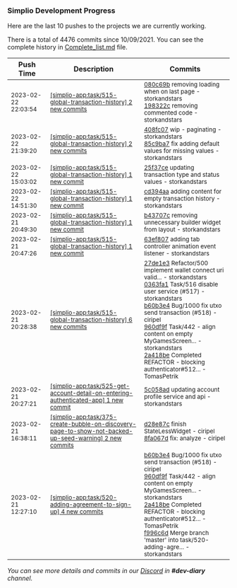 
### Simplio Development Progress

Here are the last 10 pushes to the projects we are currently working.

There is a total of 4476 commits since 10/09/2021. You can see the complete history in
 [Complete_list.md](Complete_list.md) file.

| Push Time | Description | Commits |
| --- | --- | --- |
| <sub>2023-02-22 22:03:54</sub> | <sub>[[simplio-app:task/515\-global\-transaction\-history] 2 new commits](https://github.com/SimplioOfficial/simplio-app/compare/85c9ba7ee2d3...198322c61aa2)</sub> | <sub>[080c69b](https://github.com/SimplioOfficial/simplio-app/commit/080c69b12853d30172dbbec4c498a2413ee70b31) removing loading when on last page - storkandstars<br>[198322c](https://github.com/SimplioOfficial/simplio-app/commit/198322c61aa234634ce1a6ec1ffc9117333bf692) removing commented code - storkandstars</sub> |
| <sub>2023-02-22 21:39:20</sub> | <sub>[[simplio-app:task/515\-global\-transaction\-history] 2 new commits](https://github.com/SimplioOfficial/simplio-app/compare/25f37cea8a2e...85c9ba7ee2d3)</sub> | <sub>[408fc07](https://github.com/SimplioOfficial/simplio-app/commit/408fc071decfc0bdc64baad77dc898a90707c3d7) wip - paginating - storkandstars<br>[85c9ba7](https://github.com/SimplioOfficial/simplio-app/commit/85c9ba7ee2d3d43d7405fc844dbea165732e4832) fix adding default values for missing values - storkandstars</sub> |
| <sub>2023-02-22 15:03:02</sub> | <sub>[[simplio-app:task/515\-global\-transaction\-history] 1 new commit](https://github.com/SimplioOfficial/simplio-app/commit/25f37cea8a2ee45490af6d3fd514190feb249eed)</sub> | <sub>[25f37ce](https://github.com/SimplioOfficial/simplio-app/commit/25f37cea8a2ee45490af6d3fd514190feb249eed) updating transaction type and status values - storkandstars</sub> |
| <sub>2023-02-22 14:51:30</sub> | <sub>[[simplio-app:task/515\-global\-transaction\-history] 1 new commit](https://github.com/SimplioOfficial/simplio-app/commit/cd394aa99d632b9ced2e5cf894bfb27b3168f856)</sub> | <sub>[cd394aa](https://github.com/SimplioOfficial/simplio-app/commit/cd394aa99d632b9ced2e5cf894bfb27b3168f856) adding content for empty transaction history - storkandstars</sub> |
| <sub>2023-02-21 20:49:30</sub> | <sub>[[simplio-app:task/515\-global\-transaction\-history] 1 new commit](https://github.com/SimplioOfficial/simplio-app/commit/b43707cab92a67f0ee3286a57ebfe39339a60834)</sub> | <sub>[b43707c](https://github.com/SimplioOfficial/simplio-app/commit/b43707cab92a67f0ee3286a57ebfe39339a60834) removing unnecessary builder widget from layout - storkandstars</sub> |
| <sub>2023-02-21 20:47:26</sub> | <sub>[[simplio-app:task/515\-global\-transaction\-history] 1 new commit](https://github.com/SimplioOfficial/simplio-app/commit/63ef80719ba7f81f3507bbb72765996874cc65e3)</sub> | <sub>[63ef807](https://github.com/SimplioOfficial/simplio-app/commit/63ef80719ba7f81f3507bbb72765996874cc65e3) adding tab controller animation event listener - storkandstars</sub> |
| <sub>2023-02-21 20:28:38</sub> | <sub>[[simplio-app:task/515\-global\-transaction\-history] 6 new commits](https://github.com/SimplioOfficial/simplio-app/compare/91e072d47445...4425a9a08816)</sub> | <sub>[27de1e3](https://github.com/SimplioOfficial/simplio-app/commit/27de1e37c72db2dcfc6e015b7568550eaa1fba19) Refactor/500 implement wallet connect uri valid... - storkandstars<br>[0363fa1](https://github.com/SimplioOfficial/simplio-app/commit/0363fa1048e83703b121f4b421cf6bc03efbc39b) Task/516 disable user service (#517) - storkandstars<br>[b60b3e4](https://github.com/SimplioOfficial/simplio-app/commit/b60b3e4a57961a10d59306cf11c2bbaf39ed102d) Bug/1000 fix utxo send transaction (#518) - ciripel<br>[960df9f](https://github.com/SimplioOfficial/simplio-app/commit/960df9f2fbdca24ef2f1b41e7bea0da8b938b371) Task/442 - align content on empty MyGamesScreen... - storkandstars<br>[2a418be](https://github.com/SimplioOfficial/simplio-app/commit/2a418be07b7c314eb0225c2489b624cc74c4cb4e) Completed REFACTOR - blocking authenticator#512... - TomasPetrik</sub> |
| <sub>2023-02-21 20:27:21</sub> | <sub>[[simplio-app:task/525\-get\-account\-detail\-on\-entering\-authenticated\-app] 1 new commit](https://github.com/SimplioOfficial/simplio-app/commit/5c058ad194df98c965f68fa60314b2f0fe081636)</sub> | <sub>[5c058ad](https://github.com/SimplioOfficial/simplio-app/commit/5c058ad194df98c965f68fa60314b2f0fe081636) updating account profile service and api - storkandstars</sub> |
| <sub>2023-02-21 16:38:11</sub> | <sub>[[simplio-app:task/375\-create\-bubble\-on\-discovery\-page\-to\-show\-not\-backed\-up\-seed\-warning] 2 new commits](https://github.com/SimplioOfficial/simplio-app/compare/eb025650f553...8fa067d1947d)</sub> | <sub>[d28e87c](https://github.com/SimplioOfficial/simplio-app/commit/d28e87c8892a2b36215c267225386b7f06a3d134) finish StateLessWidget - ciripel<br>[8fa067d](https://github.com/SimplioOfficial/simplio-app/commit/8fa067d1947deb300f5f8ae9c725b74d6c4d4a62) fix: analyze - ciripel</sub> |
| <sub>2023-02-21 12:27:10</sub> | <sub>[[simplio-app:task/520\-adding\-agreement\-to\-sign\-up] 4 new commits](https://github.com/SimplioOfficial/simplio-app/compare/38908c752d84...f996c6d8b280)</sub> | <sub>[b60b3e4](https://github.com/SimplioOfficial/simplio-app/commit/b60b3e4a57961a10d59306cf11c2bbaf39ed102d) Bug/1000 fix utxo send transaction (#518) - ciripel<br>[960df9f](https://github.com/SimplioOfficial/simplio-app/commit/960df9f2fbdca24ef2f1b41e7bea0da8b938b371) Task/442 - align content on empty MyGamesScreen... - storkandstars<br>[2a418be](https://github.com/SimplioOfficial/simplio-app/commit/2a418be07b7c314eb0225c2489b624cc74c4cb4e) Completed REFACTOR - blocking authenticator#512... - TomasPetrik<br>[f996c6d](https://github.com/SimplioOfficial/simplio-app/commit/f996c6d8b28079052175642df4f5b93791e0d8c2) Merge branch 'master' into task/520-adding-agre... - storkandstars</sub> |

_You can see more details and commits in our [Discord](https://discord.gg/aKhjuwZmdP) in **#dev-diary** channel._
